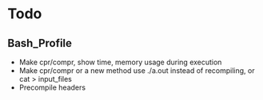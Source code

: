 # Todo

## Bash_Profile

- Make cpr/compr, show time, memory usage during execution
- Make cpr/compr or a new method use ./a.out instead of recompiling, or cat > input_files
- Precompile headers